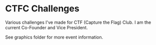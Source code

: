# CTFC Challenges

Various challenges I've made for CTF (Capture the Flag) Club. I am the current Co-Founder and Vice President. 

See graphics folder for more event information.

